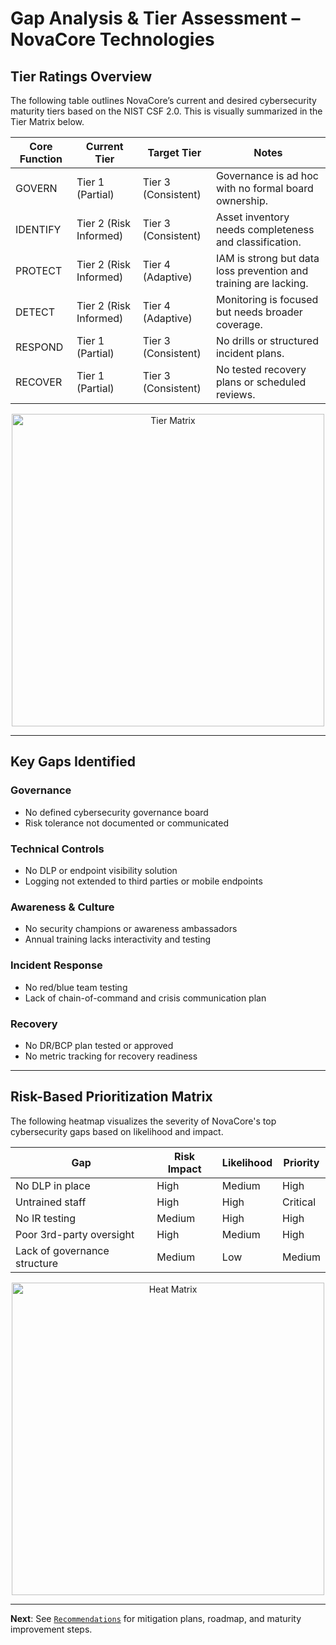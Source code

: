 # Gap Analysis & Tier Assessment – NovaCore Technologies

## Tier Ratings Overview

The following table outlines NovaCore’s current and desired cybersecurity maturity tiers based on the NIST CSF 2.0. This is visually summarized in the Tier Matrix below.

| Core Function | Current Tier | Target Tier | Notes |
|---------------|--------------|-------------|-------|
| GOVERN        | Tier 1 (Partial) | Tier 3 (Consistent) | Governance is ad hoc with no formal board ownership. |
| IDENTIFY      | Tier 2 (Risk Informed) | Tier 3 (Consistent) | Asset inventory needs completeness and classification. |
| PROTECT       | Tier 2 (Risk Informed) | Tier 4 (Adaptive) | IAM is strong but data loss prevention and training are lacking. |
| DETECT        | Tier 2 (Risk Informed) | Tier 4 (Adaptive) | Monitoring is focused but needs broader coverage. |
| RESPOND       | Tier 1 (Partial) | Tier 3 (Consistent) | No drills or structured incident plans. |
| RECOVER       | Tier 1 (Partial) | Tier 3 (Consistent) | No tested recovery plans or scheduled reviews. |

<div align="center">
<img alt="Tier Matrix" src="https://github.com/user-attachments/assets/bb7fdf41-de4f-40c1-bc61-4cd336ebfbf2" width="500">
</div>

---

## Key Gaps Identified

### Governance
- No defined cybersecurity governance board
- Risk tolerance not documented or communicated

### Technical Controls
- No DLP or endpoint visibility solution
- Logging not extended to third parties or mobile endpoints

### Awareness & Culture
- No security champions or awareness ambassadors
- Annual training lacks interactivity and testing

### Incident Response
- No red/blue team testing
- Lack of chain-of-command and crisis communication plan

### Recovery
- No DR/BCP plan tested or approved
- No metric tracking for recovery readiness

---

## Risk-Based Prioritization Matrix

The following heatmap visualizes the severity of NovaCore's top cybersecurity gaps based on likelihood and impact.

| Gap | Risk Impact | Likelihood | Priority |
|-----|-------------|------------|----------|
| No DLP in place | High | Medium | High |
| Untrained staff | High | High | Critical |
| No IR testing | Medium | High | High |
| Poor 3rd-party oversight | High | Medium | High |
| Lack of governance structure | Medium | Low | Medium |

<div align="center">
<img alt="Heat Matrix" src="https://github.com/user-attachments/assets/f1f3f57d-5c75-42c9-8446-3a23029545d9" width="500">
</div>

---

**Next**: See [`Recommendations`](https://github.com/Goodka7/GRC/blob/main/Recommendations.md) for mitigation plans, roadmap, and maturity improvement steps.

